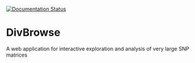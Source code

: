 [![Documentation Status](https://readthedocs.org/projects/divbrowse/badge/?version=latest)](https://divbrowse.readthedocs.io/?badge=latest)

# DivBrowse
A web application for interactive exploration and analysis of very large SNP matrices
